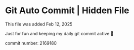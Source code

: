 # Git Auto Commit | Hidden File

This file was added Feb 12, 2025

Just for fun and keeping my daily git commit active 🤪

commit number: 2169180
